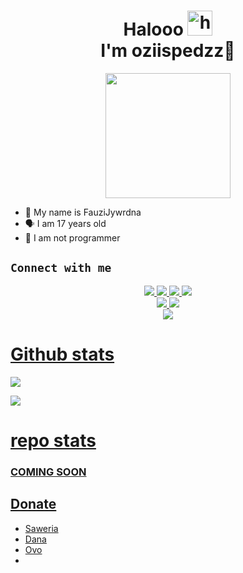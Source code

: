<h1 align="center">Halooo <img src="https://user-images.githubusercontent.com/1303154/88677602-1635ba80-d120-11ea-84d8-d263ba5fc3c0.gif" width="40px" alt="hi"><br>I'm oziispedzz🗿 </h1>
<p align="center">
  <img src="https://github.com/oziispedzz.png" width="200px" /></>
</p>

- 👼 My name is FauziJywrdna
- 🗣️ I am 17 years old 
- 🔭 I am not programmer

## ```Connect with me```
<p align="center">
  <a href="https://instagram.com/bukanfauzi"><img src="https://img.shields.io/badge/Instagram-E4405F?style=for-the-badge&logo=instagram&logoColor=white"/> 
  <a href="https://wa.me/6289528652225"><img src="https://img.shields.io/badge/WhatsApp-25D366?style=for-the-badge&logo=whatsapp&logoColor=white" />
  <a href="https://www.facebook.com/profile.php?id=100029588321324&mibextid=ZbWKwL"><img src="https://img.shields.io/badge/Facebook-%234267B2.svg?&style=for-the-badge&logo=facebook&logoColor=white" />
  <a href="https://t.me/oziispedzz"><img src="https://img.shields.io/badge/Telegram-%230088cc.svg?&style=for-the-badge&logo=telegram&logoColor=white" /> <br>
  <a href="https://github.com/oziispedzz"><img src="https://img.shields.io/badge/-GitHub-black?style=flat-square&logo=github" /> 
  <a href="https://m.youtube.com/channel/UCRclhEcLQqZUuegsoBFdwYQ"><img src="https://img.shields.io/youtube/channel/subscribers/UCRclhEcLQqZUuegsoBFdwYQ" /> <br>
  <a href="https://komarev.com/ghpvc/?username=oziispedzz&color=blue&style=flat-square&label=Profile+Dilihat"><img src="https://komarev.com/ghpvc/?username=oziispedzz&color=blue&style=flat-square&label=Profile+Dilihat" />

</p>

 # Github stats
<p>

  ![](http://github-profile-summary-cards.vercel.app/api/cards/profile-details?username=oziispedzz&theme=dracula)
</p>
<p>

  ![](http://github-profile-summary-cards.vercel.app/api/cards/stats?username=oziispedzz&theme=dracula)
</p>

# repo stats
<p>
<h3>COMING SOON</h3>
  </p>

## Donate

- [Saweria](https://saweria.co/oziispedzz)
- [Dana](https://)
- [Ovo](https://)
-

